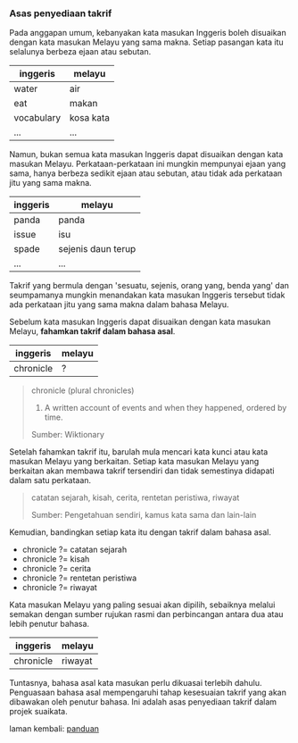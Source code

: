 ---
---

### Asas penyediaan takrif

Pada anggapan umum, kebanyakan kata masukan Inggeris boleh
disuaikan dengan kata masukan Melayu yang sama makna. Setiap
pasangan kata itu selalunya berbeza ejaan atau sebutan.

| inggeris   | melayu       |
| ---------- | ------------ |
| water      | air          |
| eat        | makan        |
| vocabulary | kosa kata    |
| ...        | ...          |

Namun, bukan semua kata masukan Inggeris dapat disuaikan
dengan kata masukan Melayu. Perkataan-perkataan ini mungkin
mempunyai ejaan yang sama, hanya berbeza sedikit ejaan atau
sebutan, atau tidak ada perkataan jitu yang sama makna.

| inggeris   | melayu             |
| ---------- | ------------------ |
| panda      | panda              |
| issue      | isu                |
| spade      | sejenis daun terup |
| ...        | ...                |

Takrif yang bermula dengan 'sesuatu, sejenis, orang yang,
benda yang' dan seumpamanya mungkin menandakan kata masukan
Inggeris tersebut tidak ada perkataan jitu yang sama makna
dalam bahasa Melayu.

Sebelum kata masukan Inggeris dapat disuaikan dengan kata
masukan Melayu, **fahamkan takrif dalam bahasa asal**.

| inggeris   | melayu       |
| ---------- | ------------ |
| chronicle  | ?            |

> chronicle (plural chronicles)
>
> 1. A written account of events and when they happened,
ordered by time.
>
> Sumber: Wiktionary

Setelah fahamkan takrif itu, barulah mula mencari kata kunci
atau kata masukan Melayu yang berkaitan. Setiap kata masukan
Melayu yang berkaitan akan membawa takrif tersendiri dan
tidak semestinya didapati dalam satu perkataan.

> catatan sejarah, kisah, cerita, rentetan peristiwa,
riwayat
>
> Sumber: Pengetahuan sendiri, kamus kata sama dan lain-lain

Kemudian, bandingkan setiap kata itu dengan takrif dalam
bahasa asal.

* chronicle ?= catatan sejarah
* chronicle ?= kisah
* chronicle ?= cerita
* chronicle ?= rentetan peristiwa
* chronicle ?= riwayat

Kata masukan Melayu yang paling sesuai akan dipilih,
sebaiknya melalui semakan dengan sumber rujukan rasmi dan
perbincangan antara dua atau lebih penutur bahasa.

| inggeris   | melayu       |
| ---------- | ------------ |
| chronicle  | riwayat      |

Tuntasnya, bahasa asal kata masukan perlu dikuasai terlebih
dahulu. Penguasaan bahasa asal mempengaruhi tahap kesesuaian
takrif yang akan dibawakan oleh penutur bahasa. Ini adalah
asas penyediaan takrif dalam projek suaikata.

laman kembali: [panduan][0]

  [0]: ../index.md
